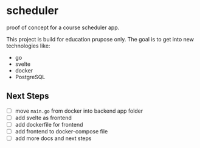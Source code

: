 # scheduler
proof of concept for a course scheduler app.

This project is build for education prupose only. The goal is to get into new technologies like:
* go
* svelte
* docker
* PostgreSQL

## Next Steps
* [ ] move `main.go` from docker into backend app folder
* [ ] add svelte as frontend
* [ ] add dockerfile for frontend
* [ ] add frontend to docker-compose file
* [ ] add more docs and next steps
